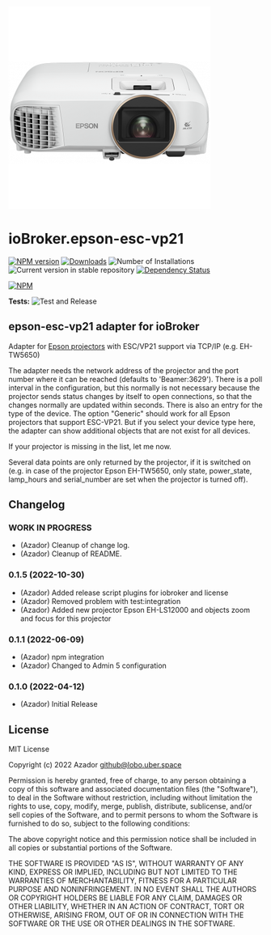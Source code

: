 ![Logo](admin/epson-esc-vp21.png)
# ioBroker.epson-esc-vp21

[![NPM version](https://img.shields.io/npm/v/iobroker.epson-esc-vp21.svg)](https://www.npmjs.com/package/iobroker.epson-esc-vp21)
[![Downloads](https://img.shields.io/npm/dm/iobroker.epson-esc-vp21.svg)](https://www.npmjs.com/package/iobroker.epson-esc-vp21)
![Number of Installations](https://iobroker.live/badges/epson-esc-vp21-installed.svg)
![Current version in stable repository](https://iobroker.live/badges/epson-esc-vp21-stable.svg)
[![Dependency Status](https://img.shields.io/david/Azador/iobroker.epson-esc-vp21.svg)](https://david-dm.org/Azador/iobroker.epson-esc-vp21)

[![NPM](https://nodei.co/npm/iobroker.epson-esc-vp21.png?downloads=true)](https://nodei.co/npm/iobroker.epson-esc-vp21/)

**Tests:** ![Test and Release](https://github.com/Azador/ioBroker.epson-esc-vp21/workflows/Test%20and%20Release/badge.svg)

## epson-esc-vp21 adapter for ioBroker

Adapter for [Epson projectors](https://epson.com/projectors) with ESC/VP21 support via TCP/IP (e.g. EH-TW5650)

The adapter needs the network address of the projector and the port number where it can be reached (defaults to 'Beamer:3629').
There is a poll interval in the configuration, but this normally is not necessary because the projector sends status changes by itself to open connections, so that the changes normally are updated within seconds.
There is also an entry for the type of the device. The option "Generic" should work for all Epson projectors that support ESC-VP21. But if you select your device type here, the adapter can show additional objects that are not exist for all devices.

If your projector is missing in the list, let me now.

Several data points are only returned by the projector, if it is switched on (e.g. in case of the projector Epson EH-TW5650, only state, power_state, lamp_hours and serial_number are set when the projector is turned off).

## Changelog
<!--
    Placeholder for the next version (at the beginning of the line):
    ### **WORK IN PROGRESS**
-->
### **WORK IN PROGRESS**
* (Azador) Cleanup of change log.
* (Azador) Cleanup of README.

### 0.1.5 (2022-10-30)
* (Azador) Added release script plugins for iobroker and license
* (Azador) Removed problem with test:integration
* (Azador) Added new projector Epson EH-LS12000 and objects zoom and focus for this projector

### 0.1.1 (2022-06-09)
* (Azador) npm integration
* (Azador) Changed to Admin 5 configuration

### 0.1.0 (2022-04-12)
* (Azador) Initial Release

## License
MIT License

Copyright (c) 2022 Azador <github@lobo.uber.space>

Permission is hereby granted, free of charge, to any person obtaining a copy
of this software and associated documentation files (the "Software"), to deal
in the Software without restriction, including without limitation the rights
to use, copy, modify, merge, publish, distribute, sublicense, and/or sell
copies of the Software, and to permit persons to whom the Software is
furnished to do so, subject to the following conditions:

The above copyright notice and this permission notice shall be included in all
copies or substantial portions of the Software.

THE SOFTWARE IS PROVIDED "AS IS", WITHOUT WARRANTY OF ANY KIND, EXPRESS OR
IMPLIED, INCLUDING BUT NOT LIMITED TO THE WARRANTIES OF MERCHANTABILITY,
FITNESS FOR A PARTICULAR PURPOSE AND NONINFRINGEMENT. IN NO EVENT SHALL THE
AUTHORS OR COPYRIGHT HOLDERS BE LIABLE FOR ANY CLAIM, DAMAGES OR OTHER
LIABILITY, WHETHER IN AN ACTION OF CONTRACT, TORT OR OTHERWISE, ARISING FROM,
OUT OF OR IN CONNECTION WITH THE SOFTWARE OR THE USE OR OTHER DEALINGS IN THE
SOFTWARE.
